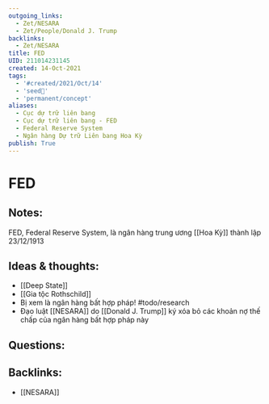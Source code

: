 ```yaml
---
outgoing_links:
  - Zet/NESARA
  - Zet/People/Donald J. Trump
backlinks:
  - Zet/NESARA
title: FED
UID: 211014231145
created: 14-Oct-2021
tags:
  - '#created/2021/Oct/14'
  - 'seed🥜'
  - 'permanent/concept'
aliases:
  - Cục dự trữ liên bang
  - Cục dự trữ liên bang - FED
  - Federal Reserve System
  - Ngân hàng Dự trữ Liên bang Hoa Kỳ
publish: True
---
```

# FED

## Notes:
FED, Federal Reserve System, là ngân hàng trung ương [[Hoa Kỳ]] thành lập 23/12/1913

## Ideas & thoughts:
- [[Deep State]]
- [[Gia tộc Rothschild]]
- Bị xem là ngân hàng bất hợp pháp! #todo/research 
- Đạo luật [[NESARA]] do [[Donald J. Trump]] ký xóa bỏ các khoản nợ thế chấp của ngân hàng bất hợp pháp này

## Questions:


## Backlinks:
- [[NESARA]]
